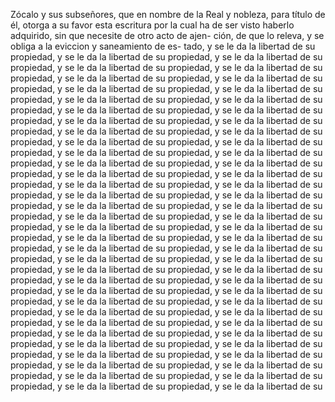 Zócalo y sus subseñores, que en nombre de la Real y nobleza, para título de él, otorga a su favor esta escritura por la cual ha de ser visto haberlo adquirido, sin que necesite de otro acto de ajen- ción, de que lo releva, y se obliga a la eviccion y saneamiento de es- tado, y se le da la libertad de su propiedad, y se le da la libertad de su propiedad, y se le da la libertad de su propiedad, y se le da la libertad de su propiedad, y se le da la libertad de su propiedad, y se le da la libertad de su propiedad, y se le da la libertad de su propiedad, y se le da la libertad de su propiedad, y se le da la libertad de su propiedad, y se le da la libertad de su propiedad, y se le da la libertad de su propiedad, y se le da la libertad de su propiedad, y se le da la libertad de su propiedad, y se le da la libertad de su propiedad, y se le da la libertad de su propiedad, y se le da la libertad de su propiedad, y se le da la libertad de su propiedad, y se le da la libertad de su propiedad, y se le da la libertad de su propiedad, y se le da la libertad de su propiedad, y se le da la libertad de su propiedad, y se le da la libertad de su propiedad, y se le da la libertad de su propiedad, y se le da la libertad de su propiedad, y se le da la libertad de su propiedad, y se le da la libertad de su propiedad, y se le da la libertad de su propiedad, y se le da la libertad de su propiedad, y se le da la libertad de su propiedad, y se le da la libertad de su propiedad, y se le da la libertad de su propiedad, y se le da la libertad de su propiedad, y se le da la libertad de su propiedad, y se le da la libertad de su propiedad, y se le da la libertad de su propiedad, y se le da la libertad de su propiedad, y se le da la libertad de su propiedad, y se le da la libertad de su propiedad, y se le da la libertad de su propiedad, y se le da la libertad de su propiedad, y se le da la libertad de su propiedad, y se le da la libertad de su propiedad, y se le da la libertad de su propiedad, y se le da la libertad de su propiedad, y se le da la libertad de su propiedad, y se le da la libertad de su propiedad, y se le da la libertad de su propiedad, y se le da la libertad de su propiedad, y se le da la libertad de su propiedad, y se le da la libertad de su propiedad, y se le da la libertad de su propiedad, y se le da la libertad de su propiedad, y se le da la libertad de su propiedad, y se le da la libertad de su propiedad, y se le da la libertad de su propiedad, y se le da la libertad de su propiedad, y se le da la libertad de su propiedad, y se le da la libertad de su propiedad, y se le da la libertad de su propiedad, y se le da la libertad de su propiedad, y se le da la libertad de su propiedad, y se le da la libertad de su propiedad, y se le da la libertad de su propiedad, y se le da la libertad de su propiedad, y se le da la libertad de su